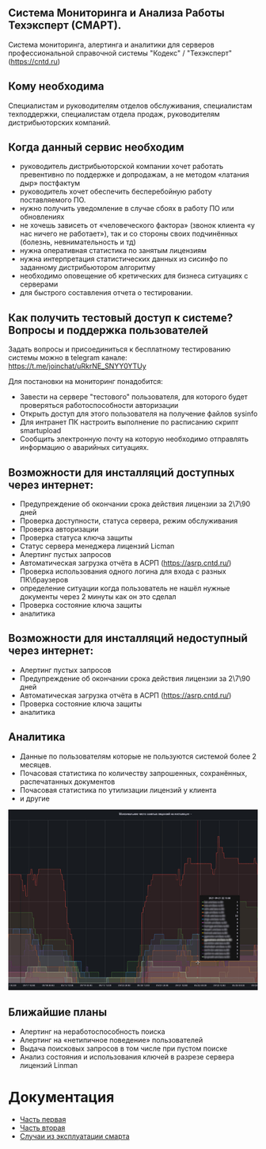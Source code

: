 Система Мониторинга и Анализа Работы Техэксперт (СМАРТ).
---
Система мониторинга, алертинга и аналитики для серверов профессиональной справочной системы "Кодекс" / "Техэксперт" (https://cntd.ru)

Кому необходима
---

Специалистам и руководителям отделов обслуживания, специалистам техподдержки, специалистам отдела продаж, руководителям дистрибьюторских компаний.

Когда данный сервис необходим
---

- руководитель дистрибьюторской компании хочет работать превентивно по поддержке и допродажам, а не методом «латания дыр» постфактум
- руководитель хочет обеспечить бесперебойную работу поставляемого ПО.
- нужно получить уведомление в случае сбоях в работу ПО или обновлениях
- не хочешь зависеть от «человеческого фактора» (звонок клиента «у нас ничего не работает»), так и со стороны своих подчинённых (болезнь, невнимательность и тд)
- нужна оперативная статистика по занятым лицензиям
- нужна интерпретация статистических данных из сисинфо по заданному дистрибьютором алгоритму
- необходимо оповещение об кретических для бизнеса ситуациях с серверами 
- для быстрого составления отчета о тестировании.

Как получить тестовый доступ к системе? Вопросы и поддержка пользователей
---

Задать вопросы и присоединиться к бесплатному тестированию системы можно в telegram канале: https://t.me/joinchat/uRkrNE_SNYY0YTUy

Для постановки на мониторинг понадобится:
- Завести на сервере "тестового" пользователя, для которого будет проверяться работоспособности авторизации
- Открыть доступ для этого пользователя на получение файлов sysinfo
- Для интранет ПК настроить выполнение по расписанию скрипт smartupload
- Сообщить электронную почту на которую необходимо отправлять информацию о аварийных ситуациях. 

Возможности для инсталляций доступных через интернет:
---

- Предупреждение об окончании срока действия лицензии за 2\7\90 дней
- Проверка доступности, статуса сервера, режим обслуживания
- Проверка авторизации
- Проверка статуса ключа защиты
- Статус сервера менеджера лицензий Liсman
- Алертинг пустых запросов
- Автоматическая загрузка отчёта в АСРП (https://asrp.cntd.ru/)
- Проверка использования одного логина для входа с разных ПК\браузеров
- определение ситуации когда пользователь не нашёл нужные документы через 2 минуты как он это сделал
- Проверка состояние ключа защиты
- аналитика

Возможности для инсталляций недоступный через интернет:
---
- Алертинг пустых запросов
- Предупреждение об окончании срока действия лицензии за 2\7\90 дней
- Автоматическая загрузка отчёта в АСРП (https://asrp.cntd.ru/)
- Проверка состояние ключа защиты 
- аналитика

Аналитика
---

- Данные по пользователям которые не пользуются системой более 2 месяцев.
- Почасовая статистика по количеству запрошенных, сохранённых, распечатанных документов
- Почасовая статистика по утилизации лицензий у клиента
- и другие 

<img src="img/licenses.jpg" width="800" alt="" aling=left>

Ближайшие планы
---

- Алертинг на неработоспособность поиска
- Алертинг на «нетипичное поведение» пользователей
- Выдача поисковых запросов в том числе при пустом поиске
- Анализ состояния и использования ключей в разрезе сервера лицензий Linman

# Документация
- [Часть первая](docs/chapter-1.md)
- [Часть вторая](docs/chapter-2.md)
- [Случаи из эксплуатации смарта](docs/fuckups.md)

